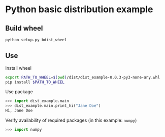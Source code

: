 # Python basic distribution example

## Build wheel
```bash
python setup.py bdist_wheel
```

## Use

Install wheel
```bash
export PATH_TO_WHEEL=$(pwd)/dist/dist_example-0.0.3-py3-none-any.whl
pip install $PATH_TO_WHEEL
```

Use package
```python
>>> import dist_example.main
>>> dist_example.main.print_hi("Jane Doe")
Hi, Jane Doe
```

Verify availability of required packages (in this example: `numpy`)
```python
>>> import numpy
```
